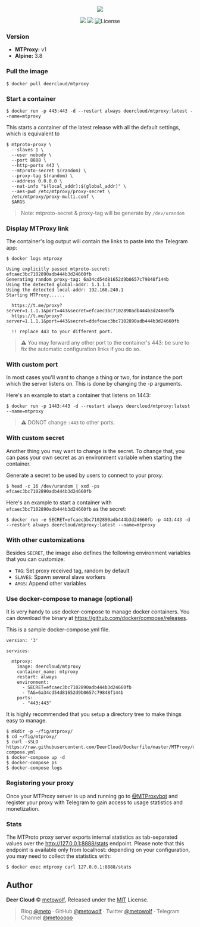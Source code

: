 <p align="center">
<img src="https://user-images.githubusercontent.com/2666735/48941000-ad626c00-ef54-11e8-9bc7-16466a069a98.png">
</p>


<p align="center">
<a href="https://hub.docker.com/r/deercloud/mtproxy/"><img src="https://img.shields.io/docker/pulls/deercloud/mtproxy.svg?style=for-the-badge"></a>
<a href="https://hub.docker.com/r/deercloud/mtproxy/"><img src="https://img.shields.io/docker/build/deercloud/mtproxy.svg?style=for-the-badge"></a>
<img alt="License" src="https://img.shields.io/github/license/deercloud/dockerfile.svg?style=for-the-badge"/>
</p>


### Version

 - **MTProxy:** v1
 - **Alpine:** 3.8

### Pull the image

```
$ docker pull deercloud/mtproxy
```

### Start a container

```
$ docker run -p 443:443 -d --restart always deercloud/mtproxy:latest --name=mtproxy
```

This starts a container of the latest release with all the default settings, which is equivalent to

```
$ mtproto-proxy \
  --slaves 1 \
  --user nobody \
  --port 8888 \
  --http-ports 443 \
  --mtproto-secret $(random) \
  --proxy-tag $(random) \
  --address 0.0.0.0 \
  --nat-info "$(local_addr):$(global_addr)" \
  --aes-pwd /etc/mtproxy/proxy-secret \
  /etc/mtproxy/proxy-multi.conf \
  $ARGS
```

 > Note: mtproto-secret & proxy-tag will be generate by `/dev/urandom`

### Display MTProxy link

The container's log output will contain the links to paste into the Telegram app:

```
$ docker logs mtproxy

Using explicitly passed mtproto-secret: efcaec3bc7102890adb444b3d24660fb
Generating random proxy-tag: 6a34cd54d81652d9b0657c79848f144b
Using the detected global-addr: 1.1.1.1
Using the detected local-addr: 192.168.240.1
Starting MTProxy......

  https://t.me/proxy?server=1.1.1.1&port=443&secret=efcaec3bc7102890adb444b3d24660fb
  https://t.me/proxy?server=1.1.1.1&port=443&secret=ddefcaec3bc7102890adb444b3d24660fb

  !! replace 443 to your different port.
```

 > :warning: You may forward any other port to the container's 443: be sure to fix the automatic configuration links if you do so.


### With custom port

In most cases you'll want to change a thing or two, for instance the port which the server listens on. This is done by changing the -p arguments.

Here's an example to start a container that listens on 1443:

```
$ docker run -p 1443:443 -d --restart always deercloud/mtproxy:latest --name=mtproxy
```

 > :warning: DONOT change `:443` to other ports.

### With custom secret

Another thing you may want to change is the secret. To change that, you can pass your own secret as an environment variable when starting the container.

Generate a secret to be used by users to connect to your proxy.

```
$ head -c 16 /dev/urandom | xxd -ps
efcaec3bc7102890adb444b3d24660fb
```

Here's an example to start a container with `efcaec3bc7102890adb444b3d24660fb` as the secret:

```
$ docker run -e SECRET=efcaec3bc7102890adb444b3d24660fb -p 443:443 -d --restart always deercloud/mtproxy:latest --name=mtproxy
```

### With other customizations

Besides `SECRET`, the image also defines the following environment variables that you can customize:

 - `TAG`: Set proxy received tag, random by default
 - `SLAVES`: Spawn several slave workers
 - `ARGS`: Append other variables

### Use docker-compose to manage (optional)

It is very handy to use docker-compose to manage docker containers. You can download the binary at https://github.com/docker/compose/releases.

This is a sample docker-compose.yml file.

```
version: '3'

services:

  mtproxy:
    image: deercloud/mtproxy
    container_name: mtproxy
    restart: always
    environment:
      - SECRET=efcaec3bc7102890adb444b3d24660fb
      - TAG=6a34cd54d81652d9b0657c79848f144b
    ports:
      - "443:443"
```

It is highly recommended that you setup a directory tree to make things easy to manage.

```
$ mkdir -p ~/fig/mtproxy/
$ cd ~/fig/mtproxy/
$ curl -sSLO https://raw.githubusercontent.com/DeerCloud/Dockerfile/master/MTProxy/docker-compose.yml
$ docker-compose up -d
$ docker-compose ps
$ docker-compose logs
```

### Registering your proxy

Once your MTProxy server is up and running go to [@MTProxybot](https://t.me/mtproxybot) and register your proxy with Telegram to gain access to usage statistics and monetization.

### Stats

The MTProto proxy server exports internal statistics as tab-separated values over the http://127.0.0.1:8888/stats endpoint. Please note that this endpoint is available only from localhost: depending on your configuration, you may need to collect the statistics with:

```
$ docker exec mtproxy curl 127.0.0.1:8888/stats
```

## Author

**Deer Cloud** © [metowolf](https://github.com/metowolf), Released under the [MIT](./LICENSE) License.<br>

> Blog [@meto](https://i-meto.com) · GitHub [@metowolf](https://github.com/metowolf) · Twitter [@metowolf](https://twitter.com/metowolf) · Telegram Channel [@metooooo](https://t.me/metooooo)
